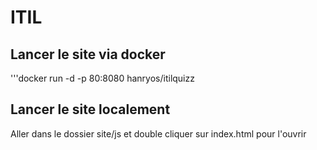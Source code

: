 # ITIL

## Lancer le site via docker

'''docker run -d -p 80:8080 hanryos/itilquizz

## Lancer le site localement

Aller dans le dossier site/js et double cliquer sur index.html pour l'ouvrir
